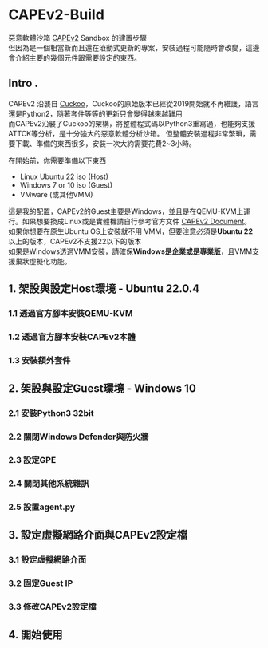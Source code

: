 # CAPEv2-Build
惡意軟體沙箱 [CAPEv2](https://github.com/kevoreilly/CAPEv2) Sandbox 的建置步驟  
但因為是一個相當新而且還在滾動式更新的專案，安裝過程可能隨時會改變，這邊會介紹主要的幾個元件跟需要設定的東西。  

## Intro .
CAPEv2 沿襲自 [Cuckoo](https://github.com/cuckoosandbox)，Cuckoo的原始版本已經從2019開始就不再維護，語言還是Python2，隨著套件等等的更新只會變得越來越難用  
而CAPEv2沿襲了Cuckoo的架構，將整體程式碼以Python3重寫過，也能夠支援ATTCK等分析，是十分強大的惡意軟體分析沙箱。
但整體安裝過程非常繁瑣，需要下載、準備的東西很多，安裝一次大約需要花費2~3小時。

在開始前，你需要準備以下東西
* Linux Ubuntu 22 iso (Host)
* Windows 7 or 10 iso (Guest)
* VMware (或其他VMM)

這是我的配置，CAPEv2的Guest主要是Windows，並且是在QEMU-KVM上運行。如果想要換成Linux或是實體機請自行參考官方文件 [CAPEv2 Document](https://capev2.readthedocs.io/en/latest/)。  
如果你想要在原生Ubuntu OS上安裝就不用 VMM，但要注意必須是**Ubuntu 22**以上的版本，CAPEv2不支援22以下的版本  
如果是Windows透過VMM安裝，請確保**Windows是企業或是專業版**，且VMM支援巢狀虛擬化功能。  

## 1. 架設與設定Host環境 - Ubuntu 22.0.4 
### 1.1 透過官方腳本安裝QEMU-KVM
### 1.2 透過官方腳本安裝CAPEv2本體
### 1.3 安裝額外套件

## 2. 架設與設定Guest環境 - Windows 10
### 2.1 安裝Python3 32bit
### 2.2 關閉Windows Defender與防火牆
### 2.3 設定GPE
### 2.4 關閉其他系統雜訊
### 2.5 設置agent.py

## 3. 設定虛擬網路介面與CAPEv2設定檔
### 3.1 設定虛擬網路介面

### 3.2 固定Guest IP

### 3.3 修改CAPEv2設定檔

## 4. 開始使用

